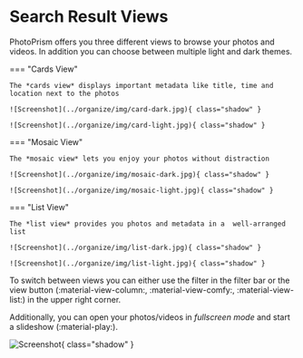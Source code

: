 # Search Result Views

PhotoPrism offers you three different views to browse your photos and videos. In addition you can choose between multiple light and dark themes.

=== "Cards View"

    The *cards view* displays important metadata like title, time and location next to the photos

    ![Screenshot](../organize/img/card-dark.jpg){ class="shadow" }

    ![Screenshot](../organize/img/card-light.jpg){ class="shadow" }

=== "Mosaic View"

    The *mosaic view* lets you enjoy your photos without distraction

    ![Screenshot](../organize/img/mosaic-dark.jpg){ class="shadow" }

    ![Screenshot](../organize/img/mosaic-light.jpg){ class="shadow" }

=== "List View"

    The *list view* provides you photos and metadata in a  well-arranged list

    ![Screenshot](../organize/img/list-dark.jpg){ class="shadow" }

    ![Screenshot](../organize/img/list-light.jpg){ class="shadow" }

To switch between views you can either use the filter in the filter bar or the view button (:material-view-column:, :material-view-comfy:, :material-view-list:) in the upper right corner.


Additionally, you can open your photos/videos in *fullscreen mode* and start a slideshow (:material-play:).

![Screenshot](../organize/img/slideshow-dark.jpg){ class="shadow" }
